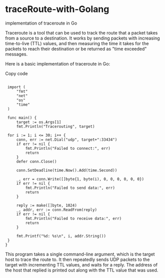 # traceRoute-with-Golang
implementation of traceroute in Go


Traceroute is a tool that can be used to track the route that a packet takes from a source to a destination. It works by sending packets with increasing time-to-live (TTL) values, and then measuring the time it takes for the packets to reach their destination or be returned as "time exceeded" messages.

Here is a basic implementation of traceroute in Go:

Copy code

   ``` package main

    import (
        "fmt"
        "net"
        "os"
        "time"
    )

    func main() {
        target := os.Args[1]
        fmt.Println("Tracerouting", target)

    for i := 1; i <= 30; i++ {
        conn, err := net.Dial("udp", target+":33434")
        if err != nil {
            fmt.Println("Failed to connect:", err)
            return
        }
        defer conn.Close()

        conn.SetDeadline(time.Now().Add(time.Second))

        _, err = conn.Write([]byte{1, byte(i), 0, 0, 0, 0, 0, 0})
        if err != nil {
            fmt.Println("Failed to send data:", err)
            return
        }

        reply := make([]byte, 1024)
        _, addr, err := conn.ReadFrom(reply)
        if err != nil {
            fmt.Println("Failed to receive data:", err)
            return
        }

        fmt.Printf("%d: %s\n", i, addr.String())
    }
}

```
This program takes a single command-line argument, which is the target host to trace the route to. It then repeatedly sends UDP packets to the target with incrementing TTL values, and waits for a reply. The address of the host that replied is printed out along with the TTL value that was used.
